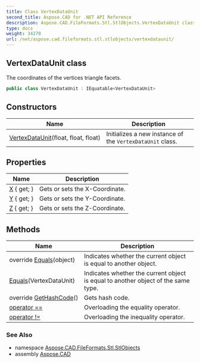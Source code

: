 ```yaml
---
title: Class VertexDataUnit
second_title: Aspose.CAD for .NET API Reference
description: Aspose.CAD.FileFormats.Stl.StlObjects.VertexDataUnit class. The coordinates of the vertices triangle facets
type: docs
weight: 34270
url: /net/aspose.cad.fileformats.stl.stlobjects/vertexdataunit/
---
```

## VertexDataUnit class

The coordinates of the vertices triangle facets.

```csharp
public class VertexDataUnit : IEquatable<VertexDataUnit>
```

## Constructors

| Name | Description |
| --- | --- |
| [VertexDataUnit](vertexdataunit/)(float, float, float) | Initializes a new instance of the `VertexDataUnit` class. |

## Properties

| Name | Description |
| --- | --- |
| [X](../../aspose.cad.fileformats.stl.stlobjects/vertexdataunit/x/) { get; } | Gets or sets the X-Coordinate. |
| [Y](../../aspose.cad.fileformats.stl.stlobjects/vertexdataunit/y/) { get; } | Gets or sets the Y-Coordinate. |
| [Z](../../aspose.cad.fileformats.stl.stlobjects/vertexdataunit/z/) { get; } | Gets or sets the Z-Coordinate. |

## Methods

| Name | Description |
| --- | --- |
| override [Equals](../../aspose.cad.fileformats.stl.stlobjects/vertexdataunit/equals/#equals_1)(object) | Indicates whether the current object is equal to another object. |
| [Equals](../../aspose.cad.fileformats.stl.stlobjects/vertexdataunit/equals/#equals)(VertexDataUnit) | Indicates whether the current object is equal to another object of the same type. |
| override [GetHashCode](../../aspose.cad.fileformats.stl.stlobjects/vertexdataunit/gethashcode/)() | Gets hash code. |
| [operator ==](../../aspose.cad.fileformats.stl.stlobjects/vertexdataunit/op_equality/) | Overloading the equality operator. |
| [operator !=](../../aspose.cad.fileformats.stl.stlobjects/vertexdataunit/op_inequality/) | Overloading the inequality operator. |

### See Also

* namespace [Aspose.CAD.FileFormats.Stl.StlObjects](../../aspose.cad.fileformats.stl.stlobjects/)
* assembly [Aspose.CAD](../../)


